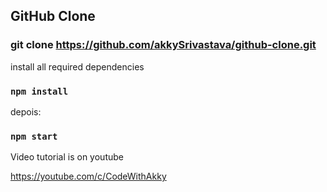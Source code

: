 
## GitHub Clone

### git clone https://github.com/akkySrivastava/github-clone.git

install all required dependencies
### `npm install`

depois: 
### `npm start`

Video tutorial is on youtube

https://youtube.com/c/CodeWithAkky





